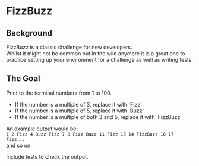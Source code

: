 # FizzBuzz

## Background
FizzBuzz is a classic challenge for new developers.  
Whilst it might not be common out in the wild anymore it is a great one to practice setting up your environment for a challenge as well as writing tests. 

## The Goal
Print to the terminal numbers from 1 to 100.  
* If the number is a multiple of 3, replace it with 'Fizz'
* If the number is a multiple of 5, replace it with 'Buzz'
* If the number is a multiple of both 3 and 5, replace it with 'FizzBuzz'

An example output would be:  
``1 2 Fizz 4 Buzz Fizz 7 8 Fizz Buzz 11 Fizz 13 14 FizzBuzz 16 17 Fizz...``  
and so on. 

Include tests to check the output. 
